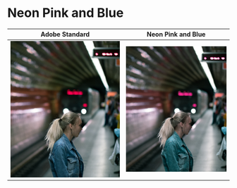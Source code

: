 # Neon Pink and Blue

| Adobe Standard  | Neon Pink and Blue |
| ------------- | ------------- |
| ![Adobe Standard](https://raw.githubusercontent.com/OpenSourcePhotography/free-adobe-creative-profiles/master/creative-profiles/neon-pink-and-blue/Examples/adobe-standard-example.jpg)  | ![Neon Pink and Blue](https://raw.githubusercontent.com/OpenSourcePhotography/free-adobe-creative-profiles/master/creative-profiles/neon-pink-and-blue/Examples/neon-pink-and-blue-example.jpg)  |
